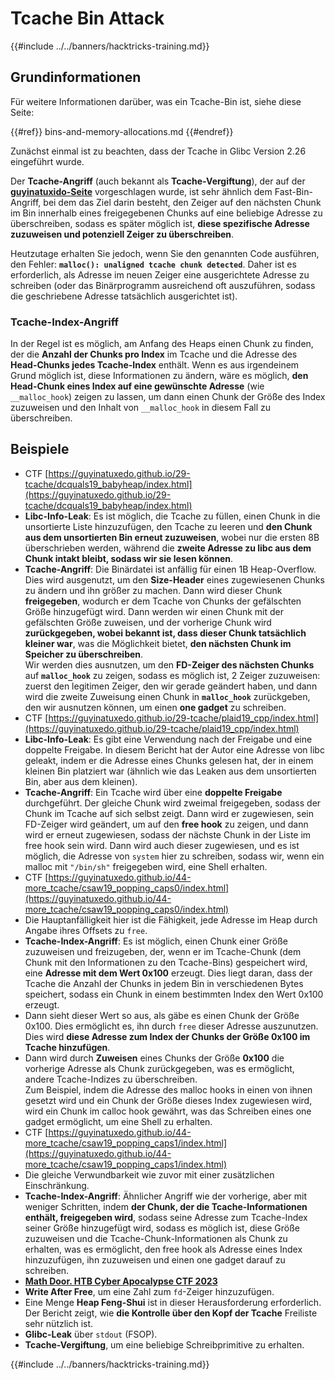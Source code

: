# Tcache Bin Attack

{{#include ../../banners/hacktricks-training.md}}

## Grundinformationen

Für weitere Informationen darüber, was ein Tcache-Bin ist, siehe diese Seite:

{{#ref}}
bins-and-memory-allocations.md
{{#endref}}

Zunächst einmal ist zu beachten, dass der Tcache in Glibc Version 2.26 eingeführt wurde.

Der **Tcache-Angriff** (auch bekannt als **Tcache-Vergiftung**), der auf der [**guyinatuxido-Seite**](https://guyinatuxedo.github.io/29-tcache/tcache_explanation/index.html) vorgeschlagen wurde, ist sehr ähnlich dem Fast-Bin-Angriff, bei dem das Ziel darin besteht, den Zeiger auf den nächsten Chunk im Bin innerhalb eines freigegebenen Chunks auf eine beliebige Adresse zu überschreiben, sodass es später möglich ist, **diese spezifische Adresse zuzuweisen und potenziell Zeiger zu überschreiben**.

Heutzutage erhalten Sie jedoch, wenn Sie den genannten Code ausführen, den Fehler: **`malloc(): unaligned tcache chunk detected`**. Daher ist es erforderlich, als Adresse im neuen Zeiger eine ausgerichtete Adresse zu schreiben (oder das Binärprogramm ausreichend oft auszuführen, sodass die geschriebene Adresse tatsächlich ausgerichtet ist).

### Tcache-Index-Angriff

In der Regel ist es möglich, am Anfang des Heaps einen Chunk zu finden, der die **Anzahl der Chunks pro Index** im Tcache und die Adresse des **Head-Chunks jedes Tcache-Index** enthält. Wenn es aus irgendeinem Grund möglich ist, diese Informationen zu ändern, wäre es möglich, **den Head-Chunk eines Index auf eine gewünschte Adresse** (wie `__malloc_hook`) zeigen zu lassen, um dann einen Chunk der Größe des Index zuzuweisen und den Inhalt von `__malloc_hook` in diesem Fall zu überschreiben.

## Beispiele

- CTF [https://guyinatuxedo.github.io/29-tcache/dcquals19_babyheap/index.html](https://guyinatuxedo.github.io/29-tcache/dcquals19_babyheap/index.html)
- **Libc-Info-Leak**: Es ist möglich, die Tcache zu füllen, einen Chunk in die unsortierte Liste hinzuzufügen, den Tcache zu leeren und **den Chunk aus dem unsortierten Bin erneut zuzuweisen**, wobei nur die ersten 8B überschrieben werden, während die **zweite Adresse zu libc aus dem Chunk intakt bleibt, sodass wir sie lesen können**.
- **Tcache-Angriff**: Die Binärdatei ist anfällig für einen 1B Heap-Overflow. Dies wird ausgenutzt, um den **Size-Header** eines zugewiesenen Chunks zu ändern und ihn größer zu machen. Dann wird dieser Chunk **freigegeben**, wodurch er dem Tcache von Chunks der gefälschten Größe hinzugefügt wird. Dann werden wir einen Chunk mit der gefälschten Größe zuweisen, und der vorherige Chunk wird **zurückgegeben, wobei bekannt ist, dass dieser Chunk tatsächlich kleiner war**, was die Möglichkeit bietet, **den nächsten Chunk im Speicher zu überschreiben**.\
Wir werden dies ausnutzen, um den **FD-Zeiger des nächsten Chunks** auf **`malloc_hook`** zu zeigen, sodass es möglich ist, 2 Zeiger zuzuweisen: zuerst den legitimen Zeiger, den wir gerade geändert haben, und dann wird die zweite Zuweisung einen Chunk in **`malloc_hook`** zurückgeben, den wir ausnutzen können, um einen **one gadget** zu schreiben.
- CTF [https://guyinatuxedo.github.io/29-tcache/plaid19_cpp/index.html](https://guyinatuxedo.github.io/29-tcache/plaid19_cpp/index.html)
- **Libc-Info-Leak**: Es gibt eine Verwendung nach der Freigabe und eine doppelte Freigabe. In diesem Bericht hat der Autor eine Adresse von libc geleakt, indem er die Adresse eines Chunks gelesen hat, der in einem kleinen Bin platziert war (ähnlich wie das Leaken aus dem unsortierten Bin, aber aus dem kleinen).
- **Tcache-Angriff**: Ein Tcache wird über eine **doppelte Freigabe** durchgeführt. Der gleiche Chunk wird zweimal freigegeben, sodass der Chunk im Tcache auf sich selbst zeigt. Dann wird er zugewiesen, sein FD-Zeiger wird geändert, um auf den **free hook** zu zeigen, und dann wird er erneut zugewiesen, sodass der nächste Chunk in der Liste im free hook sein wird. Dann wird auch dieser zugewiesen, und es ist möglich, die Adresse von `system` hier zu schreiben, sodass wir, wenn ein malloc mit `"/bin/sh"` freigegeben wird, eine Shell erhalten.
- CTF [https://guyinatuxedo.github.io/44-more_tcache/csaw19_popping_caps0/index.html](https://guyinatuxedo.github.io/44-more_tcache/csaw19_popping_caps0/index.html)
- Die Hauptanfälligkeit hier ist die Fähigkeit, jede Adresse im Heap durch Angabe ihres Offsets zu `free`.
- **Tcache-Index-Angriff**: Es ist möglich, einen Chunk einer Größe zuzuweisen und freizugeben, der, wenn er im Tcache-Chunk (dem Chunk mit den Informationen zu den Tcache-Bins) gespeichert wird, eine **Adresse mit dem Wert 0x100** erzeugt. Dies liegt daran, dass der Tcache die Anzahl der Chunks in jedem Bin in verschiedenen Bytes speichert, sodass ein Chunk in einem bestimmten Index den Wert 0x100 erzeugt.
- Dann sieht dieser Wert so aus, als gäbe es einen Chunk der Größe 0x100. Dies ermöglicht es, ihn durch `free` dieser Adresse auszunutzen. Dies wird **diese Adresse zum Index der Chunks der Größe 0x100 im Tcache hinzufügen**.
- Dann wird durch **Zuweisen** eines Chunks der Größe **0x100** die vorherige Adresse als Chunk zurückgegeben, was es ermöglicht, andere Tcache-Indizes zu überschreiben.\
Zum Beispiel, indem die Adresse des malloc hooks in einen von ihnen gesetzt wird und ein Chunk der Größe dieses Index zugewiesen wird, wird ein Chunk im calloc hook gewährt, was das Schreiben eines one gadget ermöglicht, um eine Shell zu erhalten.
- CTF [https://guyinatuxedo.github.io/44-more_tcache/csaw19_popping_caps1/index.html](https://guyinatuxedo.github.io/44-more_tcache/csaw19_popping_caps1/index.html)
- Die gleiche Verwundbarkeit wie zuvor mit einer zusätzlichen Einschränkung.
- **Tcache-Index-Angriff**: Ähnlicher Angriff wie der vorherige, aber mit weniger Schritten, indem **der Chunk, der die Tcache-Informationen enthält, freigegeben wird**, sodass seine Adresse zum Tcache-Index seiner Größe hinzugefügt wird, sodass es möglich ist, diese Größe zuzuweisen und die Tcache-Chunk-Informationen als Chunk zu erhalten, was es ermöglicht, den free hook als Adresse eines Index hinzuzufügen, ihn zuzuweisen und einen one gadget darauf zu schreiben.
- [**Math Door. HTB Cyber Apocalypse CTF 2023**](https://7rocky.github.io/en/ctf/other/htb-cyber-apocalypse/math-door/)
- **Write After Free**, um eine Zahl zum `fd`-Zeiger hinzuzufügen.
- Eine Menge **Heap Feng-Shui** ist in dieser Herausforderung erforderlich. Der Bericht zeigt, wie **die Kontrolle über den Kopf der Tcache** Freiliste sehr nützlich ist.
- **Glibc-Leak** über `stdout` (FSOP).
- **Tcache-Vergiftung**, um eine beliebige Schreibprimitive zu erhalten.

{{#include ../../banners/hacktricks-training.md}}
